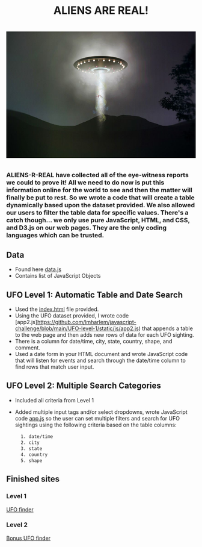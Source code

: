 <h1 align="center"> ALIENS ARE REAL!<h1>

<p align="center">
  <img width="1000" src="https://github.com/lmharlem/javascript-challenge/blob/main/UFO-level-1/static/images/abduction.jpg" alt="Alien Abduction">
</p>

### ALIENS-R-REAL have collected all of the eye-witness reports we could to prove it! All we need to do now is put this information online for the world to see and then the matter will finally be put to rest. So we wrote a code that will create a table dynamically based upon the dataset provided. We also allowed our users to filter the table data for specific values. There's a catch though... we only use pure JavaScript, HTML, and CSS, and D3.js on our web pages. They are the only coding languages which can be trusted.

## Data
 - Found here [data.js](https://github.com/lmharlem/javascript-challenge/blob/main/UFO-level-1/static/js/data.js)
 - Contains list of JavaScript Objects

## UFO Level 1: Automatic Table and Date Search
- Used the [index.html](https://https://github.com/lmharlem/javascript-challenge/blob/main/UFO-level-1/index.html) file provided.
- Using the UFO dataset provided, I wrote code [app2.js]https://github.com/lmharlem/javascript-challenge/blob/main/UFO-level-1/static/js/app2.js) that appends a table to the web page and then adds new rows of data for each UFO sighting.
- There is a column for date/time, city, state, country, shape, and comment.
- Used a date form in your HTML document and wrote JavaScript code that will listen for events and search through the date/time column to find rows that match user input.

## UFO Level 2: Multiple Search Categories

- Included all criteria from Level 1
- Added multiple input tags and/or select dropdowns, wrote JavaScript code [app.js](https://github.com/lmharlem/javascript-challenge/blob/main/UFO-level-2/static/js/app.js) so the user can set multiple filters and search for UFO sightings using the following criteria based on the table columns:

        1. date/time
        2. city
        3. state
        4. country
        5. shape
## Finished sites
### Level 1
[UFO finder](https://lmharlem.github.io/javascript-challenge/UFO-level-1/index.html)

### Level 2
[Bonus UFO finder](https://lmharlem.github.io/javascript-challenge/UFO-level-2/index.html)
